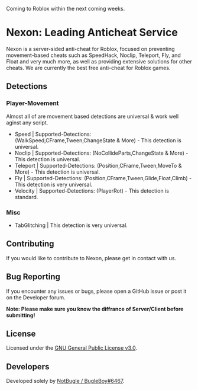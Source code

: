 Coming to Roblox within the next coming weeks.



# Nexon: Leading Anticheat Service

Nexon is a server-sided anti-cheat for Roblox, focused on preventing movement-based cheats such as SpeedHack, Noclip, Teleport, Fly, and Float and very much more, as well as providing extensive solutions for other cheats. We are currently the best free anti-cheat for Roblox games.

## Detections
### Player-Movement
Almost all of are movement based detections are universal & work well aginst any script.
- Speed | Supported-Detections: (WalkSpeed,CFrame,Tween,ChangeState & More) - This detection is universal.
- Noclip | Supported-Detections: (NoCollideParts,ChangeState & More) - This detection is universal.
- Teleport | Supported-Detections: (Position,CFrame,Tween,MoveTo & More) - This detection is universal.
- Fly | Supported-Detections: (Position,CFrame,Tween,Glide,Float,Climb) - This detection is very universal.
- Velocity | Supported-Detections: (PlayerRot) - This detection is standard.

### Misc
- TabGlitching | This detection is very universal.

## Contributing

If you would like to contribute to Nexon, please get in contact with us.

## Bug Reporting

If you encounter any issues or bugs, please open a GitHub issue or post it on the Developer forum.

**Note: Please make sure you know the diffrance of Server/Client before submitting!**

## License

Licensed under the [GNU General Public License v3.0](https://github.com/ImInTheICU/Nexon/blob/main/LICENSE).

## Developers

Developed solely by [NotBugle / BugleBoy#6467](https://github.com/ImInTheICU).
